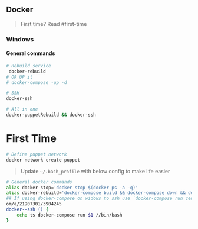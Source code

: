 ## Docker
> First time? Read #first-time
### Windows
#### General commands
```bash
# Rebuild service
 docker-rebuild
# OR UP it
# docker-compose -up -d

# SSH
docker-ssh

# All in one
docker-puppetRebuild && docker-ssh
```

# First Time
```bash
# Define puppet network
docker network create puppet

```

> Update `~/.bash_profile` with below config to make life easier
 ```bash
 # General docker commands
 alias docker-stop='docker stop $(docker ps -a -q)'
 alias docker-rebuild='docker-compose build && docker-compose down && docker-compose up -d'
 ## If using docker-compose on widows to ssh use `docker-compose run centos7 //bin/bash` as explained in here https://stackoverflow.c
 om/a/21907301/3904245
 docker--ssh () {
     echo ts docker-compose run $1 //bin/bash
 }
 
 ```
